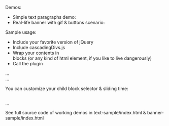Demos:

- Simple text paragraphs demo:
- Real-life banner with gif & buttons scenario:

Sample usage:

- Include your favorite version of jQuery
- Include cascadingDivs.js
- Wrap your contents in <div> blocks (or any kind of html element, if you like to live dangerously)
- Call the plugin

<script>
$(function() {
    $('#cascade-div-container').cascadingDivs();
});
</script>

<div id="cascade-div-container">
    <div>
        ...
    </div>
    <div>
        ...
    </div>
</div>

You can customize your child block selector & sliding time:

<script>
$(function() {
    $('#cascade-div-container').cascadingDivs({
        divSelector: '.cascading-block',
        slideTime: 2 // seconds
    });
});
</script>

<div id="cascade-div-container">
    <img class="cascading-block" ... />    
    <p class="cascading-block">
        ...
    </p>
</div>

See full source code of working demos in text-sample/index.html & banner-sample/index.html 